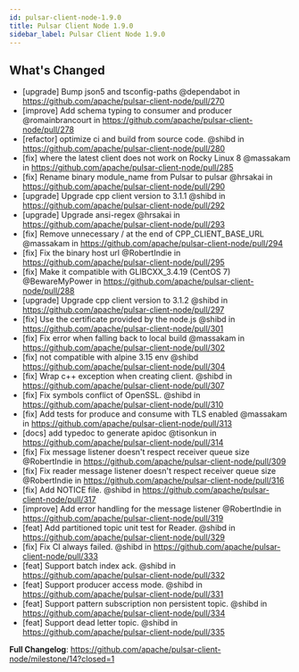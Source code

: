 ```yaml
---
id: pulsar-client-node-1.9.0
title: Pulsar Client Node 1.9.0
sidebar_label: Pulsar Client Node 1.9.0
---
```


## What's Changed
* [upgrade] Bump json5 and tsconfig-paths @dependabot in https://github.com/apache/pulsar-client-node/pull/270
* [improve] Add schema typing to consumer and producer @romainbrancourt in https://github.com/apache/pulsar-client-node/pull/278
* [refactor] optimize ci and build from source code. @shibd in https://github.com/apache/pulsar-client-node/pull/280
* [fix] where the latest client does not work on Rocky Linux 8 @massakam in https://github.com/apache/pulsar-client-node/pull/285
* [fix] Rename binary module_name from Pulsar to pulsar @hrsakai in https://github.com/apache/pulsar-client-node/pull/290
* [upgrade] Upgrade cpp client version to 3.1.1 @shibd in https://github.com/apache/pulsar-client-node/pull/292
* [upgrade] Upgrade ansi-regex @hrsakai in https://github.com/apache/pulsar-client-node/pull/293
* [fix] Remove unnecessary / at the end of CPP_CLIENT_BASE_URL @massakam in https://github.com/apache/pulsar-client-node/pull/294
* [fix] Fix the binary host url @RobertIndie in https://github.com/apache/pulsar-client-node/pull/295
* [fix] Make it compatible with GLIBCXX_3.4.19 (CentOS 7) @BewareMyPower in https://github.com/apache/pulsar-client-node/pull/288
* [upgrade] Upgrade cpp client version to 3.1.2 @shibd in https://github.com/apache/pulsar-client-node/pull/297
* [fix] Use the certificate provided by the node.js @shibd in https://github.com/apache/pulsar-client-node/pull/301
* [fix] Fix error when falling back to local build @massakam in https://github.com/apache/pulsar-client-node/pull/302
* [fix] not compatible with alpine 3.15 env @shibd https://github.com/apache/pulsar-client-node/pull/304
* [fix] Wrap c++ exception when creating client. @shibd in https://github.com/apache/pulsar-client-node/pull/307
* [fix] Fix symbols conflict of OpenSSL. @shibd in https://github.com/apache/pulsar-client-node/pull/310
* [fix] Add tests for produce and consume with TLS enabled @massakam in https://github.com/apache/pulsar-client-node/pull/313
* [docs] add typedoc to generate apidoc @tisonkun in https://github.com/apache/pulsar-client-node/pull/314
* [fix] Fix message listener doesn't respect receiver queue size @RobertIndie in https://github.com/apache/pulsar-client-node/pull/309
* [fix] Fix reader message listener doesn't respect receiver queue size @RobertIndie in https://github.com/apache/pulsar-client-node/pull/316
* [fix] Add NOTICE file. @shibd in https://github.com/apache/pulsar-client-node/pull/317
* [improve] Add error handling for the message listener @RobertIndie in https://github.com/apache/pulsar-client-node/pull/319
* [feat] Add partitioned topic unit test for Reader. @shibd in https://github.com/apache/pulsar-client-node/pull/329
* [fix] Fix CI always failed. @shibd in https://github.com/apache/pulsar-client-node/pull/333
* [feat] Support batch index ack. @shibd in https://github.com/apache/pulsar-client-node/pull/332
* [feat] Support producer access mode. @shibd in https://github.com/apache/pulsar-client-node/pull/331
* [feat] Support pattern subscription non persistent topic. @shibd in https://github.com/apache/pulsar-client-node/pull/334
* [feat] Support dead letter topic. @shibd in https://github.com/apache/pulsar-client-node/pull/335

**Full Changelog**: https://github.com/apache/pulsar-client-node/milestone/14?closed=1
